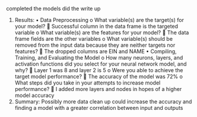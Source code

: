 completed the models 
did the write up
1.	Results: 
•	Data Preprocessing
o	What variable(s) are the target(s) for your model?
	Successful column in the data frame is the targeted variable
o	What variable(s) are the features for your model?
	The data frame fields are the other variables
o	What variable(s) should be removed from the input data because they are neither targets nor features?
	The dropped columns are EIN and NAME
•	Compiling, Training, and Evaluating the Model
o	How many neurons, layers, and activation functions did you select for your neural network model, and why?
	Layer 1 was 8 and layer 2 is 5
o	Were you able to achieve the target model performance?
	The accuracy of the model was 72%
o	What steps did you take in your attempts to increase model performance?
	I added more layers and nodes in hopes of a higher model accuracy
3.	Summary: Possibly more data clean up could increase the accuracy and finding a model with a greater correlation between input and outputs
